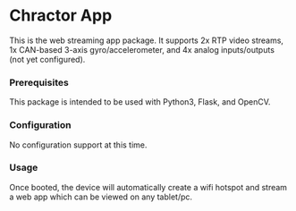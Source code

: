 # Chractor App

This is the web streaming app package. It supports 2x RTP video streams, 1x CAN-based 3-axis gyro/accelerometer, and 4x analog inputs/outputs (not yet configured).

### Prerequisites

This package is intended to be used with Python3, Flask, and OpenCV.

### Configuration

No configuration support at this time.

### Usage

Once booted, the device will automatically create a wifi hotspot and stream a web app which can be viewed on any tablet/pc.




